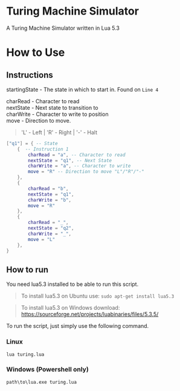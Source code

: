 # Turing Machine Simulator

A Turing Machine Simulator written in Lua 5.3

# How to Use

## Instructions

startingState - The state in which to start in. Found on `Line 4`

charRead - Character to read  
nextState - Next state to transition to  
charWrite - Character to write to position  
move - Direction to move.
> 'L' - Left | 'R' - Right | '-' - Halt

```lua
["q1"] = { -- State
    {  -- Instruction 1
        charRead = "a", -- Character to read
        nextState = "q1", -- Next State
        charWrite = "a", -- Character to write
        move = "R" -- Direction to move "L"/"R"/"-"
    },
    {
        charRead = "b",
        nextState = "q1",
        charWrite = "b",
        move = "R"
    },
    {
        charRead = "_",
        nextState = "q2",
        charWrite = "_",
        move = "L"
    },
}
```

## How to run

You need lua5.3 installed to be able to run this script.

> To install lua5.3 on Ubuntu use: `sudo apt-get install lua5.3`  

> To install lua5.3 on Windows download: https://sourceforge.net/projects/luabinaries/files/5.3.5/

To run the script, just simply use the following command.

### Linux
```
lua turing.lua
```

### Windows **(Powershell only)**
```
path\to\lua.exe turing.lua
```



